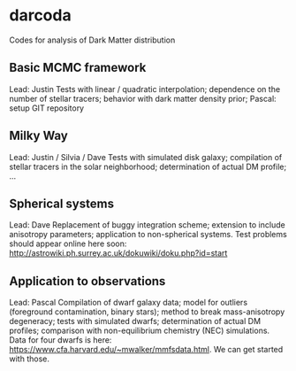 darcoda
=======

Codes for analysis of Dark Matter distribution

Basic MCMC framework
--------------------
Lead: Justin
Tests with linear / quadratic interpolation;
dependence on the number of stellar tracers;
behavior with dark matter density prior;
Pascal: setup GIT repository

Milky Way
---------
Lead: Justin / Silvia / Dave
Tests with simulated disk galaxy;
compilation of stellar tracers in the solar neighborhood;
determination of actual DM profile;
...

Spherical systems
-----------------
Lead: Dave
Replacement of buggy integration scheme;
extension to include anisotropy parameters;
application to non-spherical systems.
Test problems should appear online here soon: http://astrowiki.ph.surrey.ac.uk/dokuwiki/doku.php?id=start

Application to observations
---------------------------
Lead: Pascal
Compilation of dwarf galaxy data;
model for outliers (foreground contamination, binary stars);
method to break mass-anisotropy degeneracy;
tests with simulated dwarfs;
determination of actual DM profiles;
comparison with non-equilibrium chemistry (NEC) simulations.
Data for four dwarfs is here: https://www.cfa.harvard.edu/~mwalker/mmfsdata.html. We can get started with those. 
